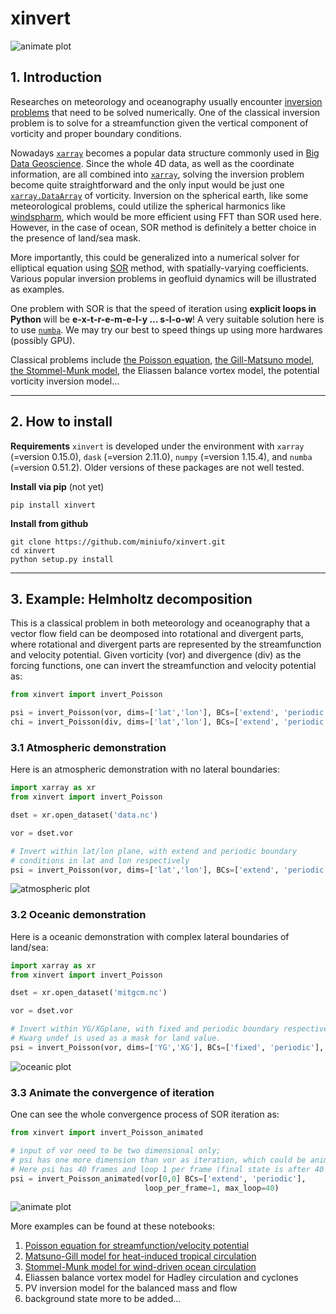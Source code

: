 # xinvert

![animate plot](https://raw.githubusercontent.com/miniufo/xinvert/master/pics/animateConverge.gif)


## 1. Introduction
Researches on meteorology and oceanography usually encounter [inversion problems](https://doi.org/10.1017/CBO9780511629570) that need to be solved numerically.  One of the classical inversion problem is to solve for a streamfunction given the vertical component of vorticity and proper boundary conditions.

Nowadays [`xarray`](http://xarray.pydata.org/en/stable/) becomes a popular data structure commonly used in [Big Data Geoscience](https://pangeo.io/).  Since the whole 4D data, as well as the coordinate information, are all combined into [`xarray`](http://xarray.pydata.org/en/stable/), solving the inversion problem become quite straightforward and the only input would be just one [`xarray.DataArray`](http://xarray.pydata.org/en/stable/) of vorticity.  Inversion on the spherical earth, like some meteorological problems, could utilize the spherical harmonics like [windspharm](https://github.com/ajdawson/windspharm), which would be more efficient using FFT than SOR used here.  However, in the case of ocean, SOR method is definitely a better choice in the presence of land/sea mask.

More importantly, this could be generalized into a numerical solver for elliptical equation using [SOR](https://mathworld.wolfram.com/SuccessiveOverrelaxationMethod.html) method, with spatially-varying coefficients.  Various popular inversion problems in geofluid dynamics will be illustrated as examples.

One problem with SOR is that the speed of iteration using **explicit loops in Python** will be **e-x-t-r-e-m-e-l-y ... s-l-o-w**!  A very suitable solution here is to use [`numba`](https://numba.pydata.org/).  We may try our best to speed things up using more hardwares (possibly GPU).

Classical problems include [the Poisson equation](https://github.com/miniufo/xinvert/blob/master/notebooks/1.%20Invert%20Poisson%20equation.ipynb), [the Gill-Matsuno model](https://github.com/miniufo/xinvert/blob/master/notebooks/2.%20Invert%20Gill-Matsuno%20model.ipynb), [the Stommel-Munk model](https://github.com/miniufo/xinvert/blob/master/notebooks/3.%20Wind-driven%20ocean%20circulation.ipynb), the Eliassen balance vortex model, the potential vorticity inversion model...

---
## 2. How to install
**Requirements**
`xinvert` is developed under the environment with `xarray` (=version 0.15.0), `dask` (=version 2.11.0), `numpy` (=version 1.15.4), and `numba` (=version 0.51.2).  Older versions of these packages are not well tested.

**Install via pip** (not yet)
```
pip install xinvert
```

**Install from github**
```
git clone https://github.com/miniufo/xinvert.git
cd xinvert
python setup.py install
```


---
## 3. Example: Helmholtz decomposition
This is a classical problem in both meteorology and oceanography that a vector flow field can be deomposed into rotational and divergent parts, where rotational and divergent parts are represented by the streamfunction and velocity potential.  Given vorticity (vor) and divergence (div) as the forcing functions, one can invert the streamfunction and velocity potential as:
```python
from xinvert import invert_Poisson

psi = invert_Poisson(vor, dims=['lat','lon'], BCs=['extend', 'periodic'])
chi = invert_Poisson(div, dims=['lat','lon'], BCs=['extend', 'periodic'])
```
### 3.1 Atmospheric demonstration
Here is an atmospheric demonstration with no lateral boundaries:
```python
import xarray as xr
from xinvert import invert_Poisson

dset = xr.open_dataset('data.nc')

vor = dset.vor

# Invert within lat/lon plane, with extend and periodic boundary
# conditions in lat and lon respectively
psi = invert_Poisson(vor, dims=['lat','lon'], BCs=['extend', 'periodic'])
```
![atmospheric plot](https://raw.githubusercontent.com/miniufo/xinvert/master/pics/atmosExample.png)


### 3.2 Oceanic demonstration
Here is a oceanic demonstration with complex lateral boundaries of land/sea:
```python
import xarray as xr
from xinvert import invert_Poisson

dset = xr.open_dataset('mitgcm.nc')

vor = dset.vor

# Invert within YG/XGplane, with fixed and periodic boundary respectively.
# Kwarg undef is used as a mask for land value.
psi = invert_Poisson(vor, dims=['YG','XG'], BCs=['fixed', 'periodic'], undef=0)
```
![oceanic plot](https://raw.githubusercontent.com/miniufo/xinvert/master/pics/oceanExample.png)

### 3.3 Animate the convergence of iteration
One can see the whole convergence process of SOR iteration as:
```python
from xinvert import invert_Poisson_animated

# input of vor need to be two dimensional only;
# psi has one more dimension than vor as iteration, which could be animated over.
# Here psi has 40 frames and loop 1 per frame (final state is after 40 iterations)
psi = invert_Poisson_animated(vor[0,0] BCs=['extend', 'periodic'],
                              loop_per_frame=1, max_loop=40)
```
![animate plot](https://raw.githubusercontent.com/miniufo/xinvert/master/pics/animateConverge.gif)

More examples can be found at these notebooks:
1. [Poisson equation for streamfunction/velocity potential](https://github.com/miniufo/xinvert/blob/master/notebooks/1.%20Invert%20Poisson%20equation.ipynb)
2. [Matsuno-Gill model for heat-induced tropical circulation](https://github.com/miniufo/xinvert/blob/master/notebooks/2.%20Invert%20Gill-Matsuno%20model.ipynb)
3. [Stommel-Munk model for wind-driven ocean circulation](https://github.com/miniufo/xinvert/blob/master/notebooks/3.%20Wind-driven%20ocean%20circulation.ipynb)
4. Eliassen balance vortex model for Hadley circulation and cyclones
5. PV inversion model for the balanced mass and flow 
6. background state
more to be added...
